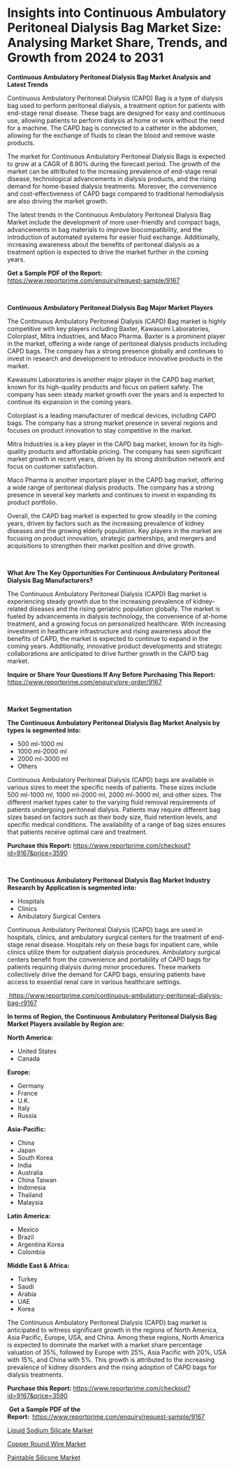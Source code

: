 <p><h1>Insights into Continuous Ambulatory Peritoneal Dialysis Bag Market Size: Analysing Market Share, Trends, and Growth from 2024 to 2031</h1></p><p><strong>Continuous Ambulatory Peritoneal Dialysis Bag Market Analysis and Latest Trends</strong></p>
<p><p>Continuous Ambulatory Peritoneal Dialysis (CAPD) Bag is a type of dialysis bag used to perform peritoneal dialysis, a treatment option for patients with end-stage renal disease. These bags are designed for easy and continuous use, allowing patients to perform dialysis at home or work without the need for a machine. The CAPD bag is connected to a catheter in the abdomen, allowing for the exchange of fluids to clean the blood and remove waste products.</p><p>The market for Continuous Ambulatory Peritoneal Dialysis Bags is expected to grow at a CAGR of 8.90% during the forecast period. The growth of the market can be attributed to the increasing prevalence of end-stage renal disease, technological advancements in dialysis products, and the rising demand for home-based dialysis treatments. Moreover, the convenience and cost-effectiveness of CAPD bags compared to traditional hemodialysis are also driving the market growth.</p><p>The latest trends in the Continuous Ambulatory Peritoneal Dialysis Bag Market include the development of more user-friendly and compact bags, advancements in bag materials to improve biocompatibility, and the introduction of automated systems for easier fluid exchange. Additionally, increasing awareness about the benefits of peritoneal dialysis as a treatment option is expected to drive the market further in the coming years.</p></p>
<p><strong>Get a Sample PDF of the Report:&nbsp;</strong> <a href="https://www.reportprime.com/enquiry/request-sample/9167">https://www.reportprime.com/enquiry/request-sample/9167</a></p>
<p>&nbsp;</p>
<p><strong>Continuous Ambulatory Peritoneal Dialysis Bag Major Market Players</strong></p>
<p><p>The Continuous Ambulatory Peritoneal Dialysis (CAPD) Bag market is highly competitive with key players including Baxter, Kawasumi Laboratories, Colorplast, Mitra industries, and Maco Pharma. Baxter is a prominent player in the market, offering a wide range of peritoneal dialysis products including CAPD bags. The company has a strong presence globally and continues to invest in research and development to introduce innovative products in the market. </p><p>Kawasumi Laboratories is another major player in the CAPD bag market, known for its high-quality products and focus on patient safety. The company has seen steady market growth over the years and is expected to continue its expansion in the coming years. </p><p>Colorplast is a leading manufacturer of medical devices, including CAPD bags. The company has a strong market presence in several regions and focuses on product innovation to stay competitive in the market. </p><p>Mitra Industries is a key player in the CAPD bag market, known for its high-quality products and affordable pricing. The company has seen significant market growth in recent years, driven by its strong distribution network and focus on customer satisfaction. </p><p>Maco Pharma is another important player in the CAPD bag market, offering a wide range of peritoneal dialysis products. The company has a strong presence in several key markets and continues to invest in expanding its product portfolio.</p><p>Overall, the CAPD bag market is expected to grow steadily in the coming years, driven by factors such as the increasing prevalence of kidney diseases and the growing elderly population. Key players in the market are focusing on product innovation, strategic partnerships, and mergers and acquisitions to strengthen their market position and drive growth.</p></p>
<p>&nbsp;</p>
<p><strong>What Are The Key Opportunities For Continuous Ambulatory Peritoneal Dialysis Bag Manufacturers?</strong></p>
<p><p>The Continuous Ambulatory Peritoneal Dialysis (CAPD) Bag market is experiencing steady growth due to the increasing prevalence of kidney-related diseases and the rising geriatric population globally. The market is fueled by advancements in dialysis technology, the convenience of at-home treatment, and a growing focus on personalized healthcare. With increasing investment in healthcare infrastructure and rising awareness about the benefits of CAPD, the market is expected to continue to expand in the coming years. Additionally, innovative product developments and strategic collaborations are anticipated to drive further growth in the CAPD bag market.</p></p>
<p><strong>Inquire or Share Your Questions If Any Before Purchasing This Report:</strong> <a href="https://www.reportprime.com/enquiry/pre-order/9167">https://www.reportprime.com/enquiry/pre-order/9167</a></p>
<p>&nbsp;</p>
<p><strong>Market Segmentation</strong></p>
<p><strong>The Continuous Ambulatory Peritoneal Dialysis Bag Market Analysis by types is segmented into:</strong></p>
<p><ul><li>500 ml-1000 ml</li><li>1000 ml-2000 ml</li><li>2000 ml-3000 ml</li><li>Others</li></ul></p>
<p><p>Continuous Ambulatory Peritoneal Dialysis (CAPD) bags are available in various sizes to meet the specific needs of patients. These sizes include 500 ml-1000 ml, 1000 ml-2000 ml, 2000 ml-3000 ml, and other sizes. The different market types cater to the varying fluid removal requirements of patients undergoing peritoneal dialysis. Patients may require different bag sizes based on factors such as their body size, fluid retention levels, and specific medical conditions. The availability of a range of bag sizes ensures that patients receive optimal care and treatment.</p></p>
<p><strong>Purchase this Report:&nbsp;</strong><a href="https://www.reportprime.com/checkout?id=9167&price=3590">https://www.reportprime.com/checkout?id=9167&price=3590</a></p>
<p>&nbsp;</p>
<p><strong>The Continuous Ambulatory Peritoneal Dialysis Bag Market Industry Research by Application is segmented into:</strong></p>
<p><ul><li>Hospitals</li><li>Clinics</li><li>Ambulatory Surgical Centers</li></ul></p>
<p><p>Continuous Ambulatory Peritoneal Dialysis (CAPD) bags are used in hospitals, clinics, and ambulatory surgical centers for the treatment of end-stage renal disease. Hospitals rely on these bags for inpatient care, while clinics utilize them for outpatient dialysis procedures. Ambulatory surgical centers benefit from the convenience and portability of CAPD bags for patients requiring dialysis during minor procedures. These markets collectively drive the demand for CAPD bags, ensuring patients have access to essential renal care in various healthcare settings.</p></p>
<p><a href="https://www.reportprime.com/continuous-ambulatory-peritoneal-dialysis-bag-r9167">&nbsp;https://www.reportprime.com/continuous-ambulatory-peritoneal-dialysis-bag-r9167</a></p>
<p><strong>In terms of Region, the Continuous Ambulatory Peritoneal Dialysis Bag Market Players available by Region are:</strong></p>
<p>
    <p> <strong> North America: </strong>
        <ul>
            <li>United States</li>
            <li>Canada</li>
        </ul>
        </p> 
    <p> <strong> Europe: </strong>
        <ul>
            <li>Germany</li>
            <li>France</li>
            <li>U.K.</li>
            <li>Italy</li>
            <li>Russia</li>
        </ul>
        </p> 
    <p> <strong> Asia-Pacific: </strong>
        <ul>
            <li>China</li>
            <li>Japan</li>
            <li>South Korea</li>
            <li>India</li>
            <li>Australia</li>
            <li>China Taiwan</li>
            <li>Indonesia</li>
            <li>Thailand</li>
            <li>Malaysia</li>
        </ul>
        </p> 
    <p> <strong> Latin America: </strong>
        <ul>
            <li>Mexico</li>
            <li>Brazil</li>
            <li>Argentina Korea</li>
            <li>Colombia</li>
        </ul>
        </p> 
    <p> <strong> Middle East & Africa: </strong>
        <ul>
            <li>Turkey</li>
            <li>Saudi</li>
            <li>Arabia</li>
            <li>UAE</li>
            <li>Korea</li>
        </ul>
    </p>
    </p>
<p><p>The Continuous Ambulatory Peritoneal Dialysis (CAPD) bag market is anticipated to witness significant growth in the regions of North America, Asia Pacific, Europe, USA, and China. Among these regions, North America is expected to dominate the market with a market share percentage valuation of 35%, followed by Europe with 25%, Asia Pacific with 20%, USA with 15%, and China with 5%. This growth is attributed to the increasing prevalence of kidney disorders and the rising adoption of CAPD bags for dialysis treatments.</p></p>
<p><strong>Purchase this Report: </strong><a href="https://www.reportprime.com/checkout?id=9167&price=3590">https://www.reportprime.com/checkout?id=9167&price=3590</a></p>
<p>&nbsp;<strong>Get a Sample PDF of the Report:&nbsp;&nbsp;</strong><a href="https://www.reportprime.com/enquiry/request-sample/9167">https://www.reportprime.com/enquiry/request-sample/9167</a></p>
<p><strong></strong></p>
<p><p><a href="https://www.linkedin.com/pulse/liquid-sodium-silicate-market-goal-estimating-size-future-ykche?trackingId=WuVLN2%2BVfUW%2BIGFtdlLerg%3D%3D">Liquid Sodium Silicate Market</a></p><p><a href="https://www.linkedin.com/pulse/copper-round-wire-market-size-growing-forecasted-period-5vxbe?trackingId=yP7rPw35TWAM%2FHZMu%2F8dtw%3D%3D">Copper Round Wire Market</a></p><p><a href="https://www.linkedin.com/pulse/paintable-silicone-market-size-growth-segmentation-regional-kc09e?trackingId=poj%2Fm3aFtkiJnm2RdFZ2EA%3D%3D">Paintable Silicone Market</a></p></p>